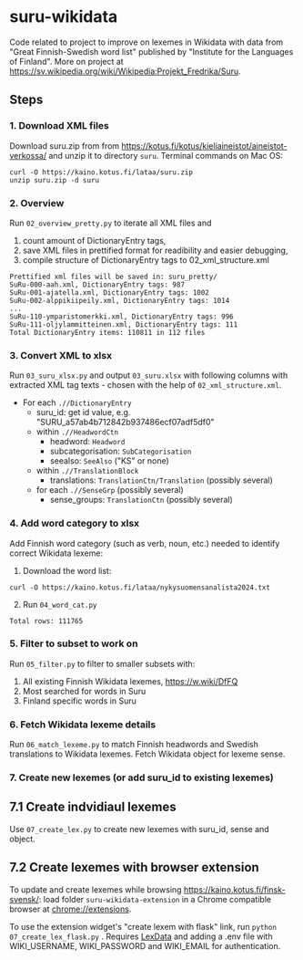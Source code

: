 # suru-wikidata


Code related to project to improve on lexemes in Wikidata with data from "Great Finnish-Swedish word list" published by "Institute for the Languages of Finland". More on project at https://sv.wikipedia.org/wiki/Wikipedia:Projekt_Fredrika/Suru. 

## Steps

### 1. Download XML files

Download suru.zip from from https://kotus.fi/kotus/kieliaineistot/aineistot-verkossa/ and unzip it to directory ```suru```. Terminal commands on Mac OS: 

```
curl -O https://kaino.kotus.fi/lataa/suru.zip
unzip suru.zip -d suru
```

### 2. Overview

Run ```02_overview_pretty.py``` to iterate all XML files and
1. count amount of DictionaryEntry tags, 
2. save XML files in prettified format for readibility and easier debugging,
3. compile structure of DictionaryEntry tags to 02_xml_structure.xml

```
Prettified xml files will be saved in: suru_pretty/
SuRu-000-aah.xml, DictionaryEntry tags: 987
SuRu-001-ajatella.xml, DictionaryEntry tags: 1002
SuRu-002-alppikiipeily.xml, DictionaryEntry tags: 1014
...
SuRu-110-ymparistomerkki.xml, DictionaryEntry tags: 996
SuRu-111-oljylammitteinen.xml, DictionaryEntry tags: 111
Total DictionaryEntry items: 110811 in 112 files
```

### 3. Convert XML to xlsx

Run ```03_suru_xlsx.py``` and output ```03_suru.xlsx``` with following columns with extracted XML tag texts - chosen with the help of ```02_xml_structure.xml```.

- For each ```.//DictionaryEntry```
  - suru_id: get id value, e.g. "SURU_a57ab4b712842b937486ecf07adf5df0"
  - within ```.//HeadwordCtn```
    - headword: ```Headword```
    - subcategorisation: ```SubCategorisation```
    - seealso: ```SeeAlso``` ("KS" or none)
  - within ```.//TranslationBlock```
    - translations: ```TranslationCtn/Translation``` (possibly several)
  - for each ```.//SenseGrp``` (possibly several)
    - sense_groups: ```TranslationCtn``` (possibly several)

### 4. Add word category to xlsx

Add Finnish word category (such as verb, noun, etc.) needed to identify correct Wikidata lexeme: 

1. Download the word list: 
```
curl -O https://kaino.kotus.fi/lataa/nykysuomensanalista2024.txt
```
2. Run ```04_word_cat.py```

```Total rows: 111765```

### 5. Filter to subset to work on

Run ```05_filter.py``` to filter to smaller subsets with: 

1. All existing Finnish Wikidata lexemes, https://w.wiki/DfFQ
2. Most searched for words in Suru
3. Finland specific words in Suru

### 6. Fetch Wikidata lexeme details

Run ```06_match_lexeme.py``` to match Finnish headwords and Swedish translations to Wikidata lexemes. Fetch Wikidata object for lexeme sense.

### 7. Create new lexemes (or add suru_id to existing lexemes)

## 7.1 Create indvidiaul lexemes 

Use ```07_create_lex.py``` to create new lexemes with suru_id, sense and object. 

## 7.2 Create lexemes with browser extension

To update and create lexemes while browsing https://kaino.kotus.fi/finsk-svensk/: load folder ```suru-wikidata-extension``` in a Chrome compatible browser at [chrome://extensions](chrome://extensions). 

To use the extension widget's "create lexem with flask" link, run ```python 07_create_lex_flask.py``` . Requires [LexData](https://nudin.github.io/LexData/) and adding a .env file with WIKI_USERNAME, WIKI_PASSWORD and WIKI_EMAIL for authentication. 